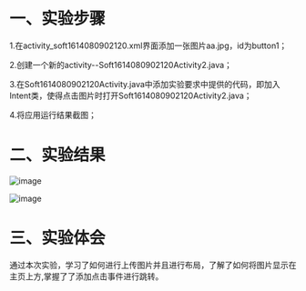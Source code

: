 # 一、实验步骤

1.在activity_soft1614080902120.xml界面添加一张图片aa.jpg，id为button1；

2.创建一个新的activity--Soft1614080902120Activity2.java；

3.在Soft1614080902120Activity.java中添加实验要求中提供的代码，即加入Intent类，使得点击图片时打开Soft1614080902120Activity2.java；

4.将应用运行结果截图；


# 二、实验结果

![image](https://github.com/zelstudy/android-labs-2018/blob/master/Soft1614080902120/%E9%A1%B5%E9%9D%A22.jpg)

![image](https://github.com/zelstudy/android-labs-2018/blob/master/Soft1614080902120/%E9%A1%B5%E9%9D%A21.jpg)


# 三、实验体会

通过本次实验，学习了如何进行上传图片并且进行布局，了解了如何将图片显示在主页上方,掌握了了添加点击事件进行跳转。
